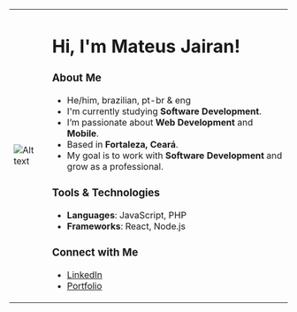 <table>
  <tr>
    <td>
      <img src="https://64.media.tumblr.com/fd2c2189d53fab92d17a29ce93aade75/acf33f34b877bdb7-11/s540x810/407e6cbdd9adc4251f547a7582840d5f046140cc.pnj" alt="Alt text">
    </td>
    <td>
      <h1>Hi, I'm Mateus Jairan!</h1>
      <h3>About Me</h3>
      <ul>
        <li>He/him, brazilian, pt-br & eng</li>
        <li>I'm currently studying <b>Software Development</b>.</li>
        <li>I’m passionate about <b>Web Development</b> and <b>Mobile</b>.</li>
        <li>Based in <b>Fortaleza, Ceará</b>.</li>
        <li>My goal is to work with <b>Software Development</b> and grow as a professional.</li>
      </ul>
      <h3>Tools & Technologies</h3>
      <ul>
        <li><b>Languages</b>: JavaScript, PHP </li>
        <li><b>Frameworks</b>: React, Node.js</li>
      </ul>
      <h3>Connect with Me</h3>
      <ul>
        <li><a href="your-linkedin-profile">LinkedIn</a></li>
        <li><a href="your-portfolio-link">Portfolio</a></li>
      </ul>
    </td>
  </tr>
</table>
